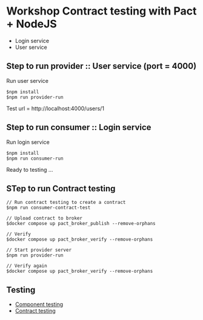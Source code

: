 # Workshop Contract testing with Pact + NodeJS
* Login service
* User service

## Step to run provider :: User service (port = 4000)

Run user service
```
$npm install
$npm run provider-run
```

Test url = http://localhost:4000/users/1


## Step to run consumer :: Login service

Run login service
```
$npm install
$npm run consumer-run
```

Ready to testing ...


## STep to run Contract testing
```
// Run contract testing to create a contract
$npm run consumer-contract-test  

// Upload contract to broker
$docker compose up pact_broker_publish --remove-orphans

// Verify
$docker compose up pact_broker_verify --remove-orphans

// Start provider server
$npm run provider-run

// Verify again
$docker compose up pact_broker_verify --remove-orphans

```

## Testing
* [Component testing](https://github.com/up1/course-contract-testing/wiki/NodeJS#step-2--component-testing)
* [Contract testing](https://github.com/up1/course-contract-testing/wiki/NodeJS#step-3--contract-testing-with-pact-in-consumer-side)

